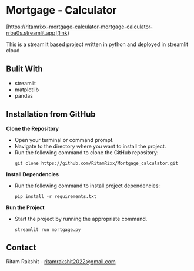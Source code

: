 # Mortgage - Calculator
[https://ritamrixx-mortgage-calculator-mortgage-calculator-rrba0s.streamlit.app](link)

This is a streamlit based project written in python and deployed in streamlit cloud

## Bulit With

 - streamlit
 - matplotlib
 - pandas

## Installation from GitHub

**Clone the Repository**
   - Open your terminal or command prompt.
   - Navigate to the directory where you want to install the project.
   - Run the following command to clone the GitHub repository:
     ```
     git clone https://github.com/RitamRixx/Mortgage_calculator.git
     ```

**Install Dependencies**
   - Run the following command to install project dependencies:
     ```
     pip install -r requirements.txt
     ```

**Run the Project**
   - Start the project by running the appropriate command.
     ```
     streamlit run mortgage.py
     ``` 

## Contact

Ritam Rakshit - [ritamrakshit2022@gmail.com](ritamrakshit2022@gmail.com)    

